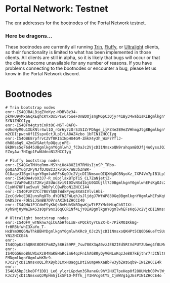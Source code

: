 # Portal Network: Testnet
The [enr](https://eips.ethereum.org/EIPS/eip-778) addresses for the bootnodes of the Portal Network testnet.


### Here be dragons...
These bootnodes are currently all running [Trin](https://github.com/ethereum/trin), [Fluffy](https://github.com/status-im/nimbus-eth1/tree/master/fluffy#introduction), or [Ultralight](https://github.com/ethereumjs/ultralight) clients, so their functionality is limited to what has been implemented in those clients. All clients are still in alpha, so it is likely that bugs will occur or that the clients become unavailable for any number of reasons. If you have problems connecting to the bootnodes or encounter a bug, please let us know in the Portal Network discord.


# Bootnodes
```
# Trin bootstrap nodes
enr:-IS4QJBALBigZVoKyz-NDBV8z34-pkVHU9yMxa6qXEqhCKYxOs5Psw6r5ueFOnBDOjsmgMGpC3Qjyr41By34wab1sKIBgmlkgnY0gmlwhKEjVaWJc2VjcDI1NmsxoQOSGugH1jSdiE_fRK1FIBe9oLxaWH8D_7xXSnaOVBe-SYN1ZHCCIyg
enr:-IS4QFm4gtstCnRtOC-MST-8AFO-eUhoNyM0u1XbXNlr4wl1O_rGr6y7zOrS3SIZrPDAge_ijFZ4e2B9eZVHhmgJtg8BgmlkgnY0gmlwhM69ZOyJc2VjcDI1NmsxoQLaI-m2CDIjpwcnUf1ESspvOctJLpIrLA8AZ4zbo_1bFIN1ZHCCIyg
enr:-IS4QBE8rpfrvCZVf0RISINpHU4GM-ZmkX4y3h_WxF7YflJ-dh88a6q9_42mGVSAetfpOQqujnPE-BkDWss5qF6d45UBgmlkgnY0gmlwhJ_fCDaJc2VjcDI1NmsxoQN9rahqamBOJfj4u6yssJQJ1-EZoyAw-7HIgp1FwNUdnoN1ZHCCIyg

# Fluffy bootstrap nodes
enr:-IS4QGeTMHteRmm-MSYniUd48OZ1M7RMUsIjnSP_TRbo-goQZAdYuqY2PyNJfDJQBz33kv16k7WB3bZnBK-O1DagvJIBgmlkgnY0gmlwhEFsKgOJc2VjcDI1NmsxoQIQXNgOCBNyoXz_7XP4Vm7pIB1Lp35d67BbC4iSlrrcJoN1ZHCCI40
enr:-IS4QOA4voX3J7-R_x8pjlaxBTpT1S_CL7ZaNjetjZ-0nnr2VaP0wEZsT2KvjA5UWc8vi9I0XvNSd1bjU0GXUjlt7J0BgmlkgnY0gmlwhEFsKgOJc2VjcDI1NmsxoQI7aL5dFuHhwbxWD-C1yWH7UPlae5wuV_3WbPylCBwPboN1ZHCCI44
enr:-IS4QFzPZ7Cc7BGYSQBlWdkPyep8XASIVlviHbi-ZzcCdvkcE382unsRq8Tb_dYQFNZFWLqhJsJljdgJ7WtWP830Gq0BgmlkgnY0gmlwhEFsKq6Jc2VjcDI1NmsxoQPjz2Y1Hsa0edvzvn6-OADS3re-FOkSiJSmBB7DVrsAXIN1ZHCCI40
enr:-IS4QHA1PJCdmESyKkQsBmMUhSkRDgwKjwTtPZYMcbMiqCb8I1Xt-Xyh9Nj0yWeIN4S3sOpP9nxI6qCCR1Nf4LjY0IABgmlkgnY0gmlwhEFsKq6Jc2VjcDI1NmsxoQLMWRNAgXVdGc0Ij9RZCPsIyrrL67eYfE9PPwqwRvmZooN1ZHCCI44

# Ultralight bootstrap nodes
enr:-IS4QFV_wTNknw7qiCGAbHf6LxB-xPQCktyrCEZX-b-7PikMOIKkBg-frHRBkfwhI3XaYo_T-HxBYmOOQGNwThkBBHYDgmlkgnY0gmlwhKRc9_OJc2VjcDI1NmsxoQKHPt5CQ0D66ueTtSUqwGjfhscU_LiwS28QvJ0GgJFd-YN1ZHCCE4k
enr:-IS4QDpUz2hQBNt0DECFm8Zy58Hi59PF_7sw780X3qA0vzJEB2IEd5RtVdPUYZUbeg4f0LMradgwpyIhYUeSxz2Tfa8DgmlkgnY0gmlwhKRc9_OJc2VjcDI1NmsxoQJd4NAVKOXfbdxyjSOUJzmA4rjtg43EDeEJu1f8YRhb_4N1ZHCCE4o
enr:-IS4QGG6moBhLW1oXz84NaKEHaRcim64qzFn1hAG80yQyVGNLoKqzJe887kEjthr7rJCNlt6vdVMKMNoUC9OCeNK-EMDgmlkgnY0gmlwhKRc9-KJc2VjcDI1NmsxoQLJhXByb3LmxHQaqgLDtIGUmpANXaBbFw3ybZWzGqb9-IN1ZHCCE4k
enr:-IS4QA5hpJikeDFf1DD1_Le6_ylgrLGpdwn3SRaneGu9hY2HUI7peHep0f28UUMzbC0PvlWjN8zSfnqMG07WVcCyBhADgmlkgnY0gmlwhKRc9-KJc2VjcDI1NmsxoQJMpHmGj1xSP1O-Mffk_jYIHVcg6tY5_CjmWVg1gJEsPIN1ZHCCE4o
